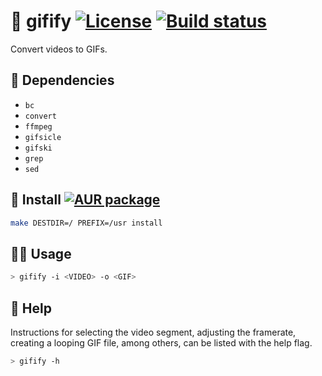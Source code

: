 :rainbow: gifify
[![License](https://img.shields.io/github/license/aureooms/gifify.svg?style=flat)](https://raw.githubusercontent.com/aureooms/gifify/main/LICENSE)
[![Build status](https://img.shields.io/travis/aureooms/gifify/main.svg)](https://travis-ci.org/aureooms/gifify/branches)
==

Convert videos to GIFs.

## :school_satchel: Dependencies

  - `bc`
  - `convert`
  - `ffmpeg`
  - `gifsicle`
  - `gifski`
  - `grep`
  - `sed`

## :minidisc: Install [![AUR package](https://img.shields.io/aur/version/gifify)](https://aur.archlinux.org/packages/gifify)

```sh
make DESTDIR=/ PREFIX=/usr install
```

## :woman_astronaut: Usage

```sh
> gifify -i <VIDEO> -o <GIF>
```

## :open_book: Help

Instructions for selecting the video segment, adjusting the framerate, creating
a looping GIF file, among others, can be listed with the help flag.

```sh
> gifify -h
```
